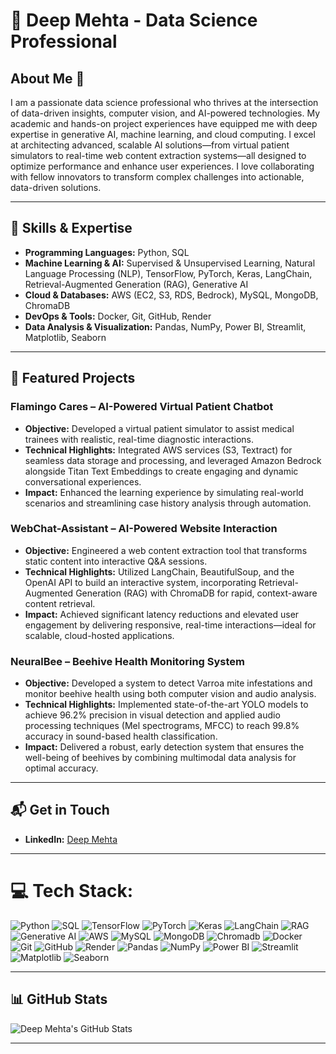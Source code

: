 # 💫 Deep Mehta - Data Science Professional

## About Me 🚀
I am a passionate data science professional who thrives at the intersection of data-driven insights, computer vision, and AI-powered technologies. My academic and hands-on project experiences have equipped me with deep expertise in generative AI, machine learning, and cloud computing. I excel at architecting advanced, scalable AI solutions—from virtual patient simulators to real-time web content extraction systems—all designed to optimize performance and enhance user experiences. I love collaborating with fellow innovators to transform complex challenges into actionable, data-driven solutions.

---

## 🚀 Skills & Expertise
- **Programming Languages:** Python, SQL  
- **Machine Learning & AI:** Supervised & Unsupervised Learning, Natural Language Processing (NLP), TensorFlow, PyTorch, Keras, LangChain, Retrieval-Augmented Generation (RAG), Generative AI  
- **Cloud & Databases:** AWS (EC2, S3, RDS, Bedrock), MySQL, MongoDB, ChromaDB  
- **DevOps & Tools:** Docker, Git, GitHub, Render  
- **Data Analysis & Visualization:** Pandas, NumPy, Power BI, Streamlit, Matplotlib, Seaborn  

---

## 📂 Featured Projects

### **Flamingo Cares – AI-Powered Virtual Patient Chatbot**
- **Objective:** Developed a virtual patient simulator to assist medical trainees with realistic, real-time diagnostic interactions.
- **Technical Highlights:** Integrated AWS services (S3, Textract) for seamless data storage and processing, and leveraged Amazon Bedrock alongside Titan Text Embeddings to create engaging and dynamic conversational experiences.
- **Impact:** Enhanced the learning experience by simulating real-world scenarios and streamlining case history analysis through automation.

### **WebChat-Assistant – AI-Powered Website Interaction**
- **Objective:** Engineered a web content extraction tool that transforms static content into interactive Q&A sessions.
- **Technical Highlights:** Utilized LangChain, BeautifulSoup, and the OpenAI API to build an interactive system, incorporating Retrieval-Augmented Generation (RAG) with ChromaDB for rapid, context-aware content retrieval.
- **Impact:** Achieved significant latency reductions and elevated user engagement by delivering responsive, real-time interactions—ideal for scalable, cloud-hosted applications.

### **NeuralBee – Beehive Health Monitoring System**
- **Objective:** Developed a system to detect Varroa mite infestations and monitor beehive health using both computer vision and audio analysis.
- **Technical Highlights:** Implemented state-of-the-art YOLO models to achieve 96.2% precision in visual detection and applied audio processing techniques (Mel spectrograms, MFCC) to reach 99.8% accuracy in sound-based health classification.
- **Impact:** Delivered a robust, early detection system that ensures the well-being of beehives by combining multimodal data analysis for optimal accuracy.

---

## 📬 Get in Touch
- **LinkedIn:** [Deep Mehta](https://www.linkedin.com/in/deepmehta27)

---

# 💻 Tech Stack:
![Python](https://img.shields.io/badge/Python-3776AB?style=for-the-badge&logo=python&logoColor=white) ![SQL](https://img.shields.io/badge/SQL-4479A1?style=for-the-badge&logo=sqlite&logoColor=white) ![TensorFlow](https://img.shields.io/badge/TensorFlow-FF6F00?style=for-the-badge&logo=tensorflow&logoColor=white)  ![PyTorch](https://img.shields.io/badge/PyTorch-EE4C2C?style=for-the-badge&logo=pytorch&logoColor=white)  ![Keras](https://img.shields.io/badge/Keras-D00000?style=for-the-badge&logo=keras&logoColor=white)  ![LangChain](https://img.shields.io/badge/LangChain-000000?style=for-the-badge&logo=python&logoColor=white)  ![RAG](https://img.shields.io/badge/RAG-000000?style=for-the-badge&logo=python&logoColor=white)  ![Generative AI](https://img.shields.io/badge/Generative_AI-FF6F00?style=for-the-badge&logo=python&logoColor=white) ![AWS](https://img.shields.io/badge/AWS-232F3E?style=for-the-badge&logo=amazon-aws&logoColor=white) ![MySQL](https://img.shields.io/badge/MySQL-4479A1?style=for-the-badge&logo=mysql&logoColor=white) ![MongoDB](https://img.shields.io/badge/MongoDB-47A248?style=for-the-badge&logo=mongodb&logoColor=white) ![Chromadb](https://img.shields.io/badge/Chromadb-FFFFFF?style=for-the-badge&logo=python&logoColor=black) ![Docker](https://img.shields.io/badge/Docker-2496ED?style=for-the-badge&logo=docker&logoColor=white) ![Git](https://img.shields.io/badge/Git-F05032?style=for-the-badge&logo=git&logoColor=white) ![GitHub](https://img.shields.io/badge/GitHub-181717?style=for-the-badge&logo=github&logoColor=white) ![Render](https://img.shields.io/badge/Render-43B5E8?style=for-the-badge&logo=render&logoColor=white) ![Pandas](https://img.shields.io/badge/Pandas-150458?style=for-the-badge&logo=pandas&logoColor=white) ![NumPy](https://img.shields.io/badge/NumPy-013243?style=for-the-badge&logo=numpy&logoColor=white) ![Power BI](https://img.shields.io/badge/Power_BI-F2C811?style=for-the-badge&logo=powerbi&logoColor=black) ![Streamlit](https://img.shields.io/badge/Streamlit-FF4B4B?style=for-the-badge&logo=streamlit&logoColor=white) ![Matplotlib](https://img.shields.io/badge/Matplotlib-003B57?style=for-the-badge&logo=matplotlib&logoColor=white) ![Seaborn](https://img.shields.io/badge/Seaborn-FF6F00?style=for-the-badge&logo=python&logoColor=white)

---

## 📊 GitHub Stats
![Deep Mehta's GitHub Stats](https://github-readme-stats.vercel.app/api?username=deepmehta27&show_icons=true&hide_title=true&hide=prs&count_private=true&theme=dark)

---
